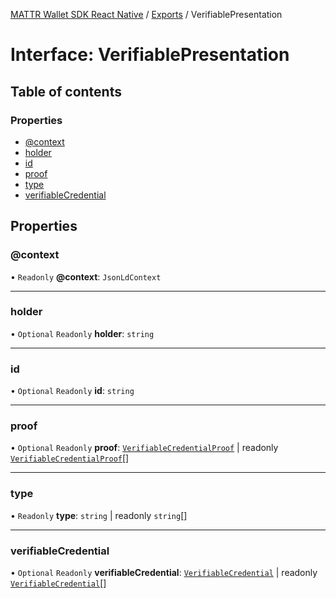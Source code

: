 [MATTR Wallet SDK React Native](../README.md) / [Exports](../modules.md) / VerifiablePresentation

# Interface: VerifiablePresentation

## Table of contents

### Properties

- [@context](VerifiablePresentation.md#@context)
- [holder](VerifiablePresentation.md#holder)
- [id](VerifiablePresentation.md#id)
- [proof](VerifiablePresentation.md#proof)
- [type](VerifiablePresentation.md#type)
- [verifiableCredential](VerifiablePresentation.md#verifiablecredential)

## Properties

### @context

• `Readonly` **@context**: `JsonLdContext`

___

### holder

• `Optional` `Readonly` **holder**: `string`

___

### id

• `Optional` `Readonly` **id**: `string`

___

### proof

• `Optional` `Readonly` **proof**: [`VerifiableCredentialProof`](VerifiableCredentialProof.md) \| readonly [`VerifiableCredentialProof`](VerifiableCredentialProof.md)[]

___

### type

• `Readonly` **type**: `string` \| readonly `string`[]

___

### verifiableCredential

• `Optional` `Readonly` **verifiableCredential**: [`VerifiableCredential`](../modules.md#verifiablecredential) \| readonly [`VerifiableCredential`](../modules.md#verifiablecredential)[]
